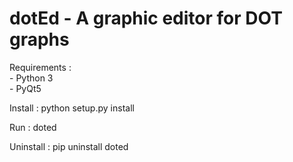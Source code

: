 dotEd - A graphic editor for DOT graphs
========================================================

Requirements :  
	- Python 3  
    - PyQt5

Install : python setup.py install

Run : doted 

Uninstall : pip uninstall doted
